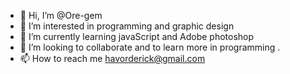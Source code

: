 - 👋 Hi, I’m @Ore-gem
- 👀 I’m interested in programming and graphic design
- 🌱 I’m currently learning javaScript and Adobe photoshop
- 💞️ I’m looking to collaborate and to learn more in programming .
- 📫 How to reach me havorderick@gmail.com

<!---
Ore-gem/Ore-gem is a ✨ special ✨ repository because its `README.md` (this file) appears on your GitHub profile.
You can click the Preview link to take a look at your changes.
--->
